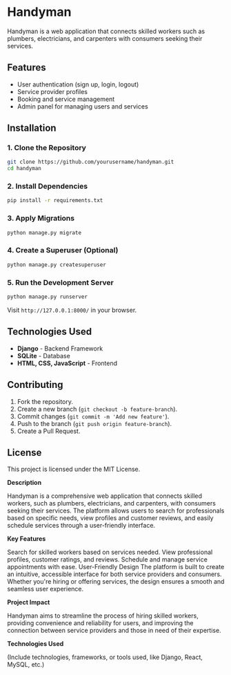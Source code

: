 # Handyman

Handyman is a web application that connects skilled workers such as plumbers, electricians, and carpenters with consumers seeking their services.

## Features
- User authentication (sign up, login, logout)
- Service provider profiles
- Booking and service management
- Admin panel for managing users and services

## Installation
### 1. Clone the Repository
```sh
git clone https://github.com/yourusername/handyman.git
cd handyman
```

### 2. Install Dependencies
```sh
pip install -r requirements.txt
```

### 3. Apply Migrations
```sh
python manage.py migrate
```

### 4. Create a Superuser (Optional)
```sh
python manage.py createsuperuser
```

### 5. Run the Development Server
```sh
python manage.py runserver
```
Visit `http://127.0.0.1:8000/` in your browser.

## Technologies Used
- **Django** - Backend Framework
- **SQLite** - Database
- **HTML, CSS, JavaScript** - Frontend

## Contributing
1. Fork the repository.
2. Create a new branch (`git checkout -b feature-branch`).
3. Commit changes (`git commit -m 'Add new feature'`).
4. Push to the branch (`git push origin feature-branch`).
5. Create a Pull Request.

## License
This project is licensed under the MIT License.


**Description**


Handyman is a comprehensive web application that connects skilled workers, such as plumbers, electricians, and carpenters, with consumers seeking their services. The platform allows users to search for professionals based on specific needs, view profiles and customer reviews, and easily schedule services through a user-friendly interface.


**Key Features**


Search for skilled workers based on services needed.
View professional profiles, customer ratings, and reviews.
Schedule and manage service appointments with ease.
User-Friendly Design
The platform is built to create an intuitive, accessible interface for both service providers and consumers. Whether you're hiring or offering services, the design ensures a smooth and seamless user experience.

**Project Impact**


Handyman aims to streamline the process of hiring skilled workers, providing convenience and reliability for users, and improving the connection between service providers and those in need of their expertise.


**Technologies Used**


(Include technologies, frameworks, or tools used, like Django, React, MySQL, etc.)

